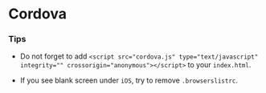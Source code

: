 # Cordova

### Tips

- Do not forget to add `<script src="cordova.js" type="text/javascript" integrity="" crossorigin="anonymous"></script>` to your `index.html`.

- If you see blank screen under `iOS`, try to remove `.browserslistrc`.
